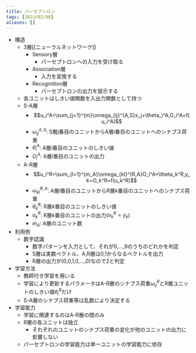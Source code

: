 ```yaml
---
title: パーセプトロン
tags: [2023/02/08]
aliases: []
---
```


- 構造
	- 3層[[ニューラルネットワーク]]
		- Sensory層
			- パーセプトロンへの入力を受け取る
		- Association層
			- 入力を変換する
		- Recoginition層
			- パーセプトロンの出力を提示する
	- 各ユニットはしきい値関数を入出力関数として持つ
	- S-A層
		- $$u_i^A=\sum_{j=1}^{m}\omega_{ij}^{A,S}x_j+\theta_i^A,O_i^A=f(u_i^A)$$
		- $\omega_{ij}^{A,S}$: S層$j$番目のユニットからA層$i$番目のユニットへのシナプス荷重
		- $\theta_i^A$: A層$i$番目のユニットのしきい値
		- $O_i^A$: A層$i$番目のユニットの出力
	- A-R層
		- $$u_i^R=\sum_{l=1}^{m_A}\omega_{kl}^{R,A}O_l^A+\theta_k^R,y_k=O_k^R=f(u_k^R)$$
		- $\omega_{kl}^{R,A}$: A層$l$番目のユニットからR層$k$番目のユニットへのシナプス荷重
		- $\theta_k^R$: R層$k$番目のユニットのしきい値
		- $o_k^R$: R層$k$番目のユニットの出力($o_k^R=y_k$)
		- $m_A$: A層のユニット数
- 利用例
	- 数字認識
		- 数字パターンを入力として、それが0,...,9のうちのどれかを判定
		- S層は実数ベクトル、A,R層は0,1からなるベクトルを出力
		- R層の出力が(0,0,1,0,...,0)なので2と判定
- 学習方法
	- 教師付き学習を用いる
	- 学習により更新するパラメータはA-R層のシナプス荷重$\omega_{ij}^{R}$とR層ユニットのしきい値$\theta_i^R$だけ
	- S-A層のシナプス荷重等は乱数により決定する
- 学習能力
	- 学習に関連するのはA-R層の間のみ
	- R層の各ユニットは独立
		- それぞれのユニットのシナプス荷重の変化が他のユニットの出力に影響しない
	- パーセプトロンの学習能力は単一ユニットの学習能力に依存